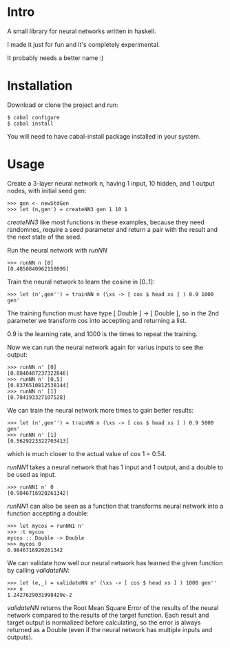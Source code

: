 Intro
=====

A small library for neural networks written in haskell.

I made it just for fun and it's completely experimental.

It probably needs a better name :)

Installation
============

Download or clone the project and run:

    $ cabal configure
    $ cabal install

You will need to have cabal-install package installed in your system.

Usage
=====

Create a 3-layer neural network n, having 1 input, 10 hidden, and 1 output nodes, with initial seed gen:

    >>> gen <- newStdGen
    >>> let (n,gen') = createNN3 gen 1 10 1

*createNN3* like most functions in these examples, because they need randomnes, require a seed parameter and return a pair with the result and the next state of the seed.

Run the neural network with *runNN*

    >>> runNN n [0]
    [0.4850840962158099]

Train the neural network to learn the cosine in [0..1]:

    >>> let (n',gen'') = trainNN n (\xs -> [ cos $ head xs ] ) 0.9 1000 gen'

The training function must have type [ Double ] -> [ Double ],
so in the 2nd parameter we transform cos into accepting and returning a list.

0.9 is the learning rate, and 1000 is the times to repeat the training.

Now we can run the neural network again for varius inputs to see the output:

    >>> runNN n' [0]
    [0.8840487237322846]
    >>> runNN n' [0.5]
    [0.8376510812538144]
    >>> runNN n' [1]
    [0.784193327107528]

We can train the neural network more times to gain better results:

    >>> let (n',gen'') = trainNN n (\xs -> [ cos $ head xs ] ) 0.9 5000 gen'
    >>> runNN n' [1]
    [0.5629223322703413]

which is much closer to the actual value of cos 1 = 0.54.

*runNN1* takes a neural network that has 1 input and 1 output, and a double to be used as input.

    >>> runNN1 n' 0
    [0.9846716920261342]

*runNN1* can also be seen as a function that transforms neural network into a function accepting a double:

    >>> let mycos = runNN1 n'
    >>> :t mycos
    mycos :: Double -> Double
    >>> mycos 0
    0.9846716920261342

We can validate how well our neural network has learned the given function by calling *validateNN*:

    >>> let (e,_) = validateNN n' (\xs -> [ cos $ head xs ] ) 1000 gen''
    >>> e
    1.2427629031998429e-2
    
*validateNN* returns the Root Mean Square Error of the results of the neural network compared to the results of the target function. Each result and target output is normalized before calculating, so the error is always returned as a Double (even if the neural network has multiple inputs and outputs).
